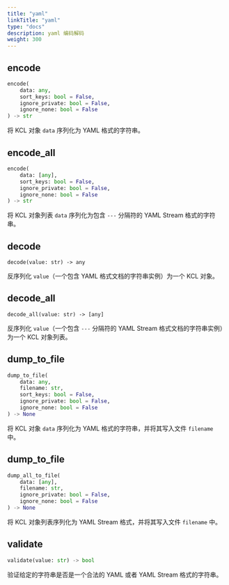 ```yaml
---
title: "yaml"
linkTitle: "yaml"
type: "docs"
description: yaml 编码解码
weight: 300
---
```


## encode

```python
encode(
    data: any,
    sort_keys: bool = False,
    ignore_private: bool = False,
    ignore_none: bool = False
) -> str
```

将 KCL 对象 `data` 序列化为 YAML 格式的字符串。

## encode_all

```python
encode(
    data: [any],
    sort_keys: bool = False,
    ignore_private: bool = False,
    ignore_none: bool = False
) -> str
```

将 KCL 对象列表 `data` 序列化为包含 `---` 分隔符的 YAML Stream 格式的字符串。

## decode

`decode(value: str) -> any`

反序列化 `value`（一个包含 YAML 格式文档的字符串实例）为一个 KCL 对象。

## decode_all

`decode_all(value: str) -> [any]`

反序列化 `value`（一个包含 `---` 分隔符的 YAML Stream 格式文档的字符串实例）为一个 KCL 对象列表。

## dump_to_file

```python
dump_to_file(
    data: any,
    filename: str,
    sort_keys: bool = False,
    ignore_private: bool = False,
    ignore_none: bool = False
) -> None
```

将 KCL 对象 `data` 序列化为 YAML 格式的字符串，并将其写入文件 `filename` 中。

## dump_to_file

```python
dump_all_to_file(
    data: [any],
    filename: str,
    ignore_private: bool = False,
    ignore_none: bool = False
) -> None
```

将 KCL 对象列表序列化为 YAML Stream 格式，并将其写入文件 `filename` 中。

## validate

```python
validate(value: str) -> bool
```

验证给定的字符串是否是一个合法的 YAML 或者 YAML Stream 格式的字符串。
